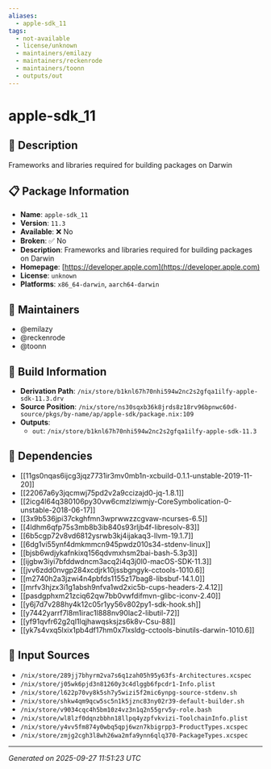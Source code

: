 ```yaml
---
aliases:
  - apple-sdk_11
tags:
  - not-available
  - license/unknown
  - maintainers/emilazy
  - maintainers/reckenrode
  - maintainers/toonn
  - outputs/out
---
```


# apple-sdk_11

## 📝 Description

Frameworks and libraries required for building packages on Darwin

## 📋 Package Information

- **Name**: `apple-sdk_11`
- **Version**: `11.3`
- **Available**: ❌ No
- **Broken**: ✅ No
- **Description**: Frameworks and libraries required for building packages on Darwin
- **Homepage**: [https://developer.apple.com](https://developer.apple.com)
- **License**: `unknown`
- **Platforms**: `x86_64-darwin`, `aarch64-darwin`
## 👥 Maintainers

- @emilazy
- @reckenrode
- @toonn


## 🔧 Build Information

- **Derivation Path**: `/nix/store/b1knl67h70nhi594w2nc2s2gfqa1ilfy-apple-sdk-11.3.drv`
- **Source Position**: `/nix/store/ns30sqxb36k8jrds8z18rv96bpnwc60d-source/pkgs/by-name/ap/apple-sdk/package.nix:109`
- **Outputs**:
  - `out`:  `/nix/store/b1knl67h70nhi594w2nc2s2gfqa1ilfy-apple-sdk-11.3`

## 🔗 Dependencies

- [[11gs0nqas6ijcg3jqz7731ir3mv0mb1n-xcbuild-0.1.1-unstable-2019-11-20]]
- [[22067a6y3jqcmwj75pd2v2a9ccizajd0-jq-1.8.1]]
- [[2icg4l64q380106py30vw6cmzlziwmjy-CoreSymbolication-0-unstable-2018-06-17]]
- [[3x9b536jpi37ckghfmn3wprwwzzcgvaw-ncurses-6.5]]
- [[4ldhm6qfp75s3mb8b3ib840s93rljb4f-libresolv-83]]
- [[6b5cgp72v8vd6812ysrwb3kj4ijakaq3-llvm-19.1.7]]
- [[6dg1vi55ynf4dmkmmcn945pwdz010s34-stdenv-linux]]
- [[bjsb6wdjykafnkixq156qdvmxhsm2bai-bash-5.3p3]]
- [[ijgbw3iyi7bfddwdncm3acq2i4q3j0l0-macOS-SDK-11.3]]
- [[jvv6zdd0nvgp284xcdjrk10jssbgngyk-cctools-1010.6]]
- [[m2740h2a3jzwi4n4pbfds1155z17bag8-libsbuf-14.1.0]]
- [[mrfv3hjzx3i1g1absh9nfva1wd2xic5b-cups-headers-2.4.12]]
- [[pasdgphxm21zciq62qw7bb0vwfdifmvn-glibc-iconv-2.40]]
- [[y6j7d7v288hy4k12c05r1yy56v802py1-sdk-hook.sh]]
- [[y7442yarrf7l8m1irac1l888nv90lac2-libutil-72]]
- [[yf91qvfr62g2ql1lqjhawqsksjzs6k8v-Csu-88]]
- [[yk7s4vxq5lxix1pb4df17hm0x7lxsldg-cctools-binutils-darwin-1010.6]]

## 📁 Input Sources

- `/nix/store/289jj7bhyrm2va7s6q1zah05h95y63fs-Architectures.xcspec`
- `/nix/store/j05wk6pjd3n81260y3c4dlggb6fpcdr1-Info.plist`
- `/nix/store/l622p70vy8k5sh7y5wizi5f2mic6ynpg-source-stdenv.sh`
- `/nix/store/shkw4qm9qcw5sc5n1k5jznc83ny02r39-default-builder.sh`
- `/nix/store/v9034cqc4h5bm10z4vz3n1q2n55grv5y-role.bash`
- `/nix/store/wl8lzf0dqnzbbhn18llpq4yzpfvkvizi-ToolchainInfo.plist`
- `/nix/store/y4vv5fm874y0wbq5qpj6wzn7kbigrpp3-ProductTypes.xcspec`
- `/nix/store/zmjg2cgh3l8wh26wa2mfa9ynn6qlq370-PackageTypes.xcspec`

---
*Generated on 2025-09-27 11:51:23 UTC*
